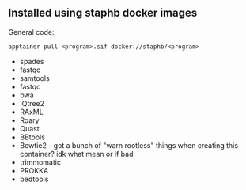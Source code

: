 ## Installed using staphb docker images

General code:

`apptainer pull <program>.sif docker://staphb/<program>`

- spades
- fastqc
- samtools
- fastqc
- bwa
- IQtree2
- RAxML
- Roary
- Quast
- BBtools
- Bowtie2 - got a bunch of "warn rootless" things when creating this container? idk what mean or if bad
- trimmomatic
- PROKKA
- bedtools
